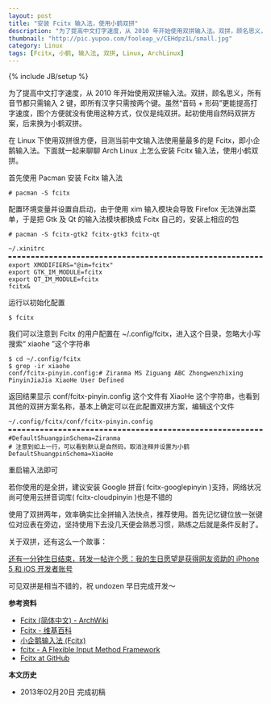 ```yaml
---
layout: post
title: "安装 Fcitx 输入法，使用小鹤双拼"
description: "为了提高中文打字速度，从 2010 年开始使用双拼输入法。双拼，顾名思义，所有音节都只需输入 2 键，即所有汉字只需按两个键。虽然“音码 + 形码”更能提高打字速度，图个方便就没有使用这种方式，仅仅是纯双拼。起初使用自然码双拼方案，后来换为小鹤双拼。"
thumbnail: "http://pic.yupoo.com/fooleap_v/CEHdpz1L/small.jpg" 
category: Linux
tags: [Fcitx, 小鹤, 输入法, 双拼, Linux, ArchLinux]
---
```

{% include JB/setup %}

为了提高中文打字速度，从 2010 年开始使用双拼输入法。双拼，顾名思义，所有音节都只需输入 2 键，即所有汉字只需按两个键。虽然“音码 + 形码”更能提高打字速度，图个方便就没有使用这种方式，仅仅是纯双拼。起初使用自然码双拼方案，后来换为小鹤双拼。

在 Linux 下使用双拼很方便，目测当前中文输入法使用量最多的是 Fcitx，即小企鹅输入法。下面就一起来聊聊 Arch Linux 上怎么安装 Fcitx 输入法，使用小鹤双拼。

首先使用 Pacman 安装 Fcitx 输入法

    # pacman -S fcitx

配置环境变量并设置自启动，由于使用 xim 输入模块会导致 Firefox 无法弹出菜单，于是把 Gtk 及 Qt 的输入法模块都换成 Fcitx 自己的，安装上相应的包

    # pacman -S fcitx-gtk2 fcitx-gtk3 fcitx-qt

<pre style="margin-bottom: 0; border-bottom:none; padding-bottom:8px;"><code>~/.xinitrc</code></pre>
<pre style="margin-top: 0; border-top-style:dashed; padding-top:8px;"><code>export XMODIFIERS="@im=fcitx"
export GTK_IM_MODULE=fcitx
export QT_IM_MODULE=fcitx
fcitx&</code></pre>

运行以初始化配置

    $ fcitx

我们可以注意到 Fcitx 的用户配置在 ~/.config/fcitx，进入这个目录，忽略大小写搜索“ xiaohe ”这个字符串

    $ cd ~/.config/fcitx
    $ grep -ir xiaohe
    conf/fcitx-pinyin.config:# Ziranma MS Ziguang ABC Zhongwenzhixing PinyinJiaJia XiaoHe User Defined

返回结果显示 conf/fcitx-pinyin.config 这个文件有 XiaoHe 这个字符串，也看到其他的双拼方案名称，基本上确定可以在此配置双拼方案，编辑这个文件

<pre style="margin-bottom: 0; border-bottom:none; padding-bottom:8px;"><code>~/.config/fcitx/conf/fcitx-pinyin.config</code></pre>
<pre style="margin-top: 0; border-top-style:dashed; padding-top:8px;"><code>#DefaultShuangpinSchema=Ziranma
# 注意到如上一行，可以看到默认是自然码，取消注释并设置为小鹤
DefaultShuangpinSchema=XiaoHe</code></pre>

重启输入法即可

若你使用的是全拼，建议安装 Google 拼音( fcitx-googlepinyin )支持，网络状况尚可使用云拼音词库( fcitx-cloudpinyin )也是不错的

使用了双拼两年，效率确实比全拼输入法快点，推荐使用。首先记忆键位放一张键位对应表在旁边，坚持使用下去没几天便会熟悉习惯，熟练之后就是条件反射了。

关于双拼，还有这么一个故事：

[还有一分钟生日结束，转发一帖许个愿：我的生日愿望是获得网友资助的 iPhone 5 和 iOS 开发者账号](http://www.v2ex.com/t/57484)

可见双拼是相当不错的，祝 undozen 早日完成开发～


**参考资料**

* [Fcitx (简体中文) - ArchWiki](https://wiki.archlinux.org/index.php/Fcitx_\(简体中文\))
* [Fcitx - 维基百科](http://zh.wikipedia.org/zh-cn/FCITX)
* [小企鹅输入法 (Fcitx)](http://fcitx-im.org/)
* [fcitx - A Flexible Input Method Framework](https://code.google.com/p/fcitx/)
* [Fcitx at GitHub](https://github.com/fcitx)

**本文历史**

* 2013年02月20日 完成初稿
